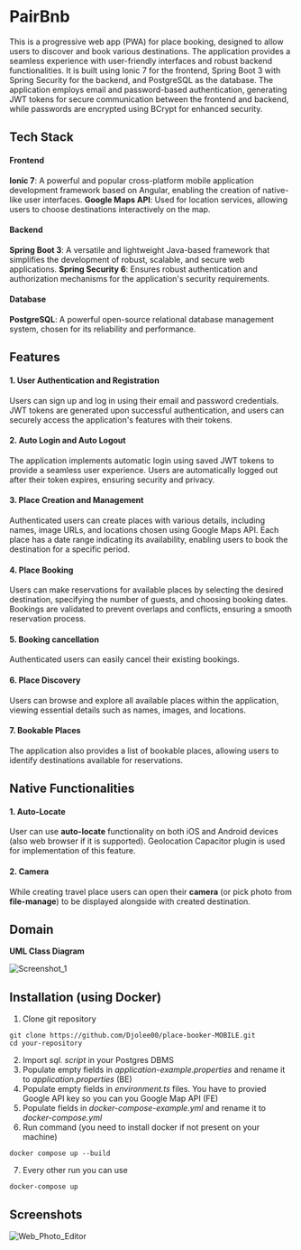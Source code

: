 
# PairBnb

This is a progressive web app (PWA) for place booking, designed to allow users to discover and book various destinations. The application provides a seamless experience with user-friendly interfaces and robust backend functionalities. It is built using Ionic 7 for the frontend, Spring Boot 3 with Spring Security for the backend, and PostgreSQL as the database. The application employs email and password-based authentication, generating JWT tokens for secure communication between the frontend and backend, while passwords are encrypted using BCrypt for enhanced security.


## Tech Stack

#### **Frontend**
**Ionic 7**: A powerful and popular cross-platform mobile application development framework based on Angular, enabling the creation of native-like user interfaces.
**Google Maps API**: Used for location services, allowing users to choose destinations interactively on the map.

#### **Backend**
**Spring Boot 3**: A versatile and lightweight Java-based framework that simplifies the development of robust, scalable, and secure web applications.
**Spring Security 6**: Ensures robust authentication and authorization mechanisms for the application's security requirements.

#### **Database**
**PostgreSQL**: A powerful open-source relational database management system, chosen for its reliability and performance.


## Features

#### 1. User Authentication and Registration
Users can sign up and log in using their email and password credentials.
JWT tokens are generated upon successful authentication, and users can securely access the application's features with their tokens.
#### 2. Auto Login and Auto Logout
The application implements automatic login using saved JWT tokens to provide a seamless user experience. Users are automatically logged out after their token expires, ensuring security and privacy.
#### 3. Place Creation and Management
Authenticated users can create places with various details, including names, image URLs, and locations chosen using Google Maps API.
Each place has a date range indicating its availability, enabling users to book the destination for a specific period.
#### 4. Place Booking
Users can make reservations for available places by selecting the desired destination, specifying the number of guests, and choosing booking dates.
Bookings are validated to prevent overlaps and conflicts, ensuring a smooth reservation process.
#### 5. Booking cancellation
Authenticated users can easily cancel their existing bookings.
#### 6. Place Discovery
Users can browse and explore all available places within the application, viewing essential details such as names, images, and locations.
#### 7. Bookable Places
The application also provides a list of bookable places, allowing users to identify destinations available for reservations.

## Native Functionalities
#### 1. Auto-Locate
User can use **auto-locate** functionality on both iOS and Android devices (also web browser if it is supported). Geolocation Capacitor plugin is used for implementation of this feature.
#### 2. Camera
While creating travel place users can open their **camera** (or pick photo from **file-manage**) to be displayed alongside with created destination.

## Domain

**UML Class Diagram**

![Screenshot_1](https://github.com/Djolee00/place-booker-MOBILE/assets/93478227/6b5bf9ea-7c41-4671-b785-b3ae44329b9d)

## Installation (using Docker)

1. Clone git repository

```
git clone https://github.com/Djolee00/place-booker-MOBILE.git
cd your-repository
```
2. Import *sql. script* in your Postgres DBMS
3. Populate empty fields in *application-example.properties* and rename it to *application.properties* (BE)
4. Populate empty fields in *environment.ts* files. You have to provied Google API key so you can you Google Map API (FE)
5. Populate fields in *docker-compose-example.yml* and rename it to *docker-compose.yml*
6. Run command (you need to install docker if not present on your machine)
```
docker compose up --build
```
7. Every other run you can use 
```
docker-compose up
```

    
## Screenshots

![Web_Photo_Editor](https://github.com/Djolee00/place-booker-MOBILE/assets/93478227/34d07273-4cdc-4a82-8dd6-b6903cf101ba)
